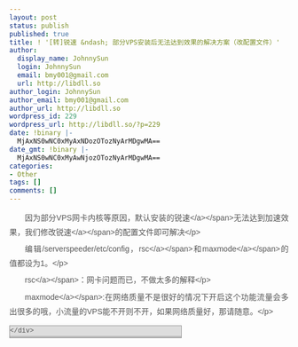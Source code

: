 ```yaml
---
layout: post
status: publish
published: true
title: ! '[转]锐速 &ndash; 部分VPS安装后无法达到效果的解决方案（改配置文件）'
author:
  display_name: JohnnySun
  login: JohnnySun
  email: bmy001@gmail.com
  url: http://libdll.so
author_login: JohnnySun
author_email: bmy001@gmail.com
author_url: http://libdll.so
wordpress_id: 229
wordpress_url: http://libdll.so/?p=229
date: !binary |-
  MjAxNS0wNC0xMyAxNDozOTozNyArMDgwMA==
date_gmt: !binary |-
  MjAxNS0wNC0xMyAwNjozOTozNyArMDgwMA==
categories:
- Other
tags: []
comments: []
---
```

<p style="margin: 0px 0px 5px; padding: 0px; border: 0px; text-align: justify; word-wrap: break-word; word-break: break-all; text-indent: 2em; line-height: 25.6000003814697px; color: #555555; font-family: 'Microsoft YaHei', 微软雅黑, Helvetica, Arial, 'Lucida Grande', Tahoma, sans-serif;">因为部分VPS网卡内核等原因，默认安装的<span class="wp_keywordlink_affiliate" style="margin: 0px; padding: 0px; border: 0px;"><a style="margin: 0px; padding: 0px; border: 0px; color: #555555; text-decoration: none; -webkit-tap-highlight-color: rgba(255, 0, 0, 0);" title="View all posts in 锐速" href="http:&#47;&#47;www.bxl.me&#47;b&#47;%e9%94%90%e9%80%9f&#47;" target="_blank">锐速<&#47;a><&#47;span>无法达到加速效果，我们修改<span class="wp_keywordlink_affiliate" style="margin: 0px; padding: 0px; border: 0px;"><a style="margin: 0px; padding: 0px; border: 0px; color: #555555; text-decoration: none; -webkit-tap-highlight-color: rgba(255, 0, 0, 0);" title="View all posts in 锐速" href="http:&#47;&#47;www.bxl.me&#47;b&#47;%e9%94%90%e9%80%9f&#47;" target="_blank">锐速<&#47;a><&#47;span>的配置文件即可解决<&#47;p></p>
<p style="margin: 0px 0px 5px; padding: 0px; border: 0px; text-align: justify; word-wrap: break-word; word-break: break-all; text-indent: 2em; line-height: 25.6000003814697px; color: #555555; font-family: 'Microsoft YaHei', 微软雅黑, Helvetica, Arial, 'Lucida Grande', Tahoma, sans-serif;">编辑&#47;serverspeeder&#47;etc&#47;config，<span class="wp_keywordlink_affiliate" style="margin: 0px; padding: 0px; border: 0px;"><a style="margin: 0px; padding: 0px; border: 0px; color: #555555; text-decoration: none; -webkit-tap-highlight-color: rgba(255, 0, 0, 0);" title="View all posts in rsc" href="http:&#47;&#47;www.bxl.me&#47;b&#47;rsc&#47;" target="_blank">rsc<&#47;a><&#47;span>和<span class="wp_keywordlink_affiliate" style="margin: 0px; padding: 0px; border: 0px;"><a style="margin: 0px; padding: 0px; border: 0px; color: #555555; text-decoration: none; -webkit-tap-highlight-color: rgba(255, 0, 0, 0);" title="View all posts in maxmode" href="http:&#47;&#47;www.bxl.me&#47;b&#47;maxmode&#47;" target="_blank">maxmode<&#47;a><&#47;span>的值都设为1。<&#47;p></p>
<p style="margin: 0px 0px 5px; padding: 0px; border: 0px; text-align: justify; word-wrap: break-word; word-break: break-all; text-indent: 2em; line-height: 25.6000003814697px; color: #555555; font-family: 'Microsoft YaHei', 微软雅黑, Helvetica, Arial, 'Lucida Grande', Tahoma, sans-serif;"><span class="wp_keywordlink_affiliate" style="margin: 0px; padding: 0px; border: 0px;"><a style="margin: 0px; padding: 0px; border: 0px; color: #555555; text-decoration: none; -webkit-tap-highlight-color: rgba(255, 0, 0, 0);" title="View all posts in rsc" href="http:&#47;&#47;www.bxl.me&#47;b&#47;rsc&#47;" target="_blank">rsc<&#47;a><&#47;span>：网卡问题而已，不做太多的解释<&#47;p></p>
<p style="margin: 0px 0px 5px; padding: 0px; border: 0px; text-align: justify; word-wrap: break-word; word-break: break-all; text-indent: 2em; line-height: 25.6000003814697px; color: #555555; font-family: 'Microsoft YaHei', 微软雅黑, Helvetica, Arial, 'Lucida Grande', Tahoma, sans-serif;"><span class="wp_keywordlink_affiliate" style="margin: 0px; padding: 0px; border: 0px;"><a style="margin: 0px; padding: 0px; border: 0px; color: #555555; text-decoration: none; -webkit-tap-highlight-color: rgba(255, 0, 0, 0);" title="View all posts in maxmode" href="http:&#47;&#47;www.bxl.me&#47;b&#47;maxmode&#47;" target="_blank">maxmode<&#47;a><&#47;span>:在网络质量不是很好的情况下开启这个功能流量会多出很多的哦，小流量的VPS能不开则不开，如果网络质量好，那请随意。<&#47;p></p>
<div id="crayon-55220d0327238558977730" class="crayon-syntax crayon-theme-vs2012 crayon-font-monaco crayon-os-pc print-yes notranslate" style="margin: 12px 0px; padding: 0px; box-sizing: border-box; width: 310.796875px; font-family: Monaco, MonacoRegular, 'Courier New', monospace; color: #555555; height: auto; border: 1px solid #999999 !important; font-size: 12px !important; overflow: hidden !important; position: relative !important; direction: ltr !important; text-shadow: none !important; line-height: 15px !important; background-image: initial !important; background-attachment: initial !important; background-size: initial !important; background-origin: initial !important; background-clip: initial !important; background-position: initial !important; background-repeat: initial !important;" data-settings=" minimize scroll-mouseover">
<div class="crayon-toolbar" style="margin: 0px; padding: 0px; width: 308.796875px; position: relative; overflow: hidden; z-index: 4; border-bottom-style: solid !important; border-bottom-color: #bbbbbb !important; height: 18px !important; line-height: 18px !important; background: #dddddd !important; border-width: 0px 0px 1px !important 0px;" data-settings=" show"><&#47;div></p>
<div class="crayon-plain-wrap" style="border: 0px; margin: 0px !important; padding: 0px !important; height: auto !important; background: 0px 50%;"><&#47;div></p>
<div class="crayon-main" style="margin: 0px; padding: 0px; border: 0px; width: 308.796875px; overflow: hidden; position: relative; z-index: 1; background: 0px 50%;">
<table class="crayon-table" style="padding: 0px !important; border: none !important; width: auto !important; border-spacing: 0px !important; border-collapse: collapse !important; table-layout: auto !important; background: none !important; margin: 0px !important 0px !important 0px !important 0px;">
<tbody style="margin: 0px; padding: 0px; border: 0px;">
<tr class="crayon-row" style="margin: 0px !important; padding: 0px !important; border: none !important; vertical-align: top !important; background: 0px 50%;">
<td class="crayon-nums " style="border: 0px; font-size: 12px; margin: 0px !important; padding: 0px !important; font-family: Monaco, MonacoRegular, 'Courier New', monospace !important; vertical-align: top !important; color: #8ac1f8 !important; background-image: initial !important; background-attachment: initial !important; background-size: initial !important; background-origin: initial !important; background-clip: initial !important; background-position: initial !important; background-repeat: initial !important;" data-settings="show">
<div class="crayon-nums-content" style="margin: 0px; padding: 0px; border: 0px; white-space: nowrap; background: 0px 50%;">
<div class="crayon-num" style="margin: 0px; padding: 0px 5px; border: 0px; font-size: inherit !important; font-family: inherit; text-align: center; height: inherit; line-height: inherit !important; font-weight: inherit !important; background: 0px 50%;" data-line="crayon-55220d0327238558977730-1">1<&#47;div><br />
<&#47;div><&#47;td></p>
<td class="crayon-code" style="margin: 0px !important; padding: 0px !important; border: 0px; font-size: 12px; font-family: Monaco, MonacoRegular, 'Courier New', monospace !important; vertical-align: top !important; width: 290px; background: 0px 50%;">
<div class="crayon-pre" style="margin: 0px; padding: 0px; color: #000000; white-space: pre; overflow: visible; tab-size: 4; border: none !important; background: none !important;">
<div id="crayon-55220d0327238558977730-1" class="crayon-line" style="margin: 0px; padding: 0px 5px; border: 0px; font-family: inherit; height: inherit; font-size: inherit !important; line-height: inherit !important; font-weight: inherit !important; background: 0px 50%;"><span class="crayon-i" style="margin: 0px; padding: 0px; border: 0px; font-size: inherit !important; font-family: inherit; height: inherit; line-height: inherit !important; font-weight: inherit !important; color: #15a6eb !important;">vi<&#47;span>&nbsp;<span class="crayon-o" style="margin: 0px; padding: 0px; border: 0px; font-size: inherit !important; font-family: inherit; height: inherit; line-height: inherit !important; font-weight: inherit !important; color: #006fe0 !important;">&#47;<&#47;span><span class="crayon-v" style="margin: 0px; padding: 0px; border: 0px; font-size: inherit !important; font-family: inherit; height: inherit; line-height: inherit !important; font-weight: inherit !important; color: #002d7a !important;">serverspeeder<&#47;span><span class="crayon-o" style="margin: 0px; padding: 0px; border: 0px; font-size: inherit !important; font-family: inherit; height: inherit; line-height: inherit !important; font-weight: inherit !important; color: #006fe0 !important;">&#47;<&#47;span><span class="crayon-v" style="margin: 0px; padding: 0px; border: 0px; font-size: inherit !important; font-family: inherit; height: inherit; line-height: inherit !important; font-weight: inherit !important; color: #002d7a !important;">etc<&#47;span><span class="crayon-o" style="margin: 0px; padding: 0px; border: 0px; font-size: inherit !important; font-family: inherit; height: inherit; line-height: inherit !important; font-weight: inherit !important; color: #006fe0 !important;">&#47;<&#47;span><span class="crayon-v" style="margin: 0px; padding: 0px; border: 0px; font-size: inherit !important; font-family: inherit; height: inherit; line-height: inherit !important; font-weight: inherit !important; color: #002d7a !important;">config<&#47;span><&#47;div><br />
<&#47;div><&#47;td><br />
<&#47;tr><br />
<&#47;tbody><br />
<&#47;table><br />
<&#47;div><br />
<&#47;div></p>
<p style="margin: 0px 0px 5px; padding: 0px; border: 0px; text-align: justify; word-wrap: break-word; word-break: break-all; text-indent: 2em; line-height: 25.6000003814697px; color: #555555; font-family: 'Microsoft YaHei', 微软雅黑, Helvetica, Arial, 'Lucida Grande', Tahoma, sans-serif;">重启<span class="wp_keywordlink_affiliate" style="margin: 0px; padding: 0px; border: 0px;"><a style="margin: 0px; padding: 0px; border: 0px; color: #555555; text-decoration: none; -webkit-tap-highlight-color: rgba(255, 0, 0, 0);" title="View all posts in 锐速" href="http:&#47;&#47;www.bxl.me&#47;b&#47;%e9%94%90%e9%80%9f&#47;" target="_blank">锐速<&#47;a><&#47;span>后生效<&#47;p></p>
<div id="crayon-55220d0327242249856336" class="crayon-syntax crayon-theme-vs2012 crayon-font-monaco crayon-os-pc print-yes notranslate" style="margin: 12px 0px; padding: 0px; box-sizing: border-box; width: 310.796875px; font-family: Monaco, MonacoRegular, 'Courier New', monospace; color: #555555; height: auto; border: 1px solid #999999 !important; font-size: 12px !important; overflow: hidden !important; position: relative !important; direction: ltr !important; text-shadow: none !important; line-height: 15px !important; background-image: initial !important; background-attachment: initial !important; background-size: initial !important; background-origin: initial !important; background-clip: initial !important; background-position: initial !important; background-repeat: initial !important;" data-settings=" minimize scroll-mouseover">
<div class="crayon-toolbar" style="margin: 0px; padding: 0px; width: 308.796875px; position: relative; overflow: hidden; z-index: 4; border-bottom-style: solid !important; border-bottom-color: #bbbbbb !important; height: 18px !important; line-height: 18px !important; background: #dddddd !important; border-width: 0px 0px 1px !important 0px;" data-settings=" show"><&#47;div></p>
<div class="crayon-plain-wrap" style="border: 0px; margin: 0px !important; padding: 0px !important; height: auto !important; background: 0px 50%;"><&#47;div></p>
<div class="crayon-main" style="margin: 0px; padding: 0px; border: 0px; width: 308.796875px; overflow: hidden; position: relative; z-index: 1; background: 0px 50%;">
<table class="crayon-table" style="padding: 0px !important; border: none !important; width: auto !important; border-spacing: 0px !important; border-collapse: collapse !important; table-layout: auto !important; background: none !important; margin: 0px !important 0px !important 0px !important 0px;">
<tbody style="margin: 0px; padding: 0px; border: 0px;">
<tr class="crayon-row" style="margin: 0px !important; padding: 0px !important; border: none !important; vertical-align: top !important; background: 0px 50%;">
<td class="crayon-nums " style="border: 0px; font-size: 12px; margin: 0px !important; padding: 0px !important; font-family: Monaco, MonacoRegular, 'Courier New', monospace !important; vertical-align: top !important; color: #8ac1f8 !important; background-image: initial !important; background-attachment: initial !important; background-size: initial !important; background-origin: initial !important; background-clip: initial !important; background-position: initial !important; background-repeat: initial !important;" data-settings="show">
<div class="crayon-nums-content" style="margin: 0px; padding: 0px; border: 0px; white-space: nowrap; background: 0px 50%;">
<div class="crayon-num" style="margin: 0px; padding: 0px 5px; border: 0px; font-size: inherit !important; font-family: inherit; text-align: center; height: inherit; line-height: inherit !important; font-weight: inherit !important; background: 0px 50%;" data-line="crayon-55220d0327242249856336-1">1<&#47;div><br />
<&#47;div><&#47;td></p>
<td class="crayon-code" style="margin: 0px !important; padding: 0px !important; border: 0px; font-size: 12px; font-family: Monaco, MonacoRegular, 'Courier New', monospace !important; vertical-align: top !important; width: 320px; background: 0px 50%;">
<div class="crayon-pre" style="margin: 0px; padding: 0px; color: #000000; white-space: pre; overflow: visible; tab-size: 4; border: none !important; background: none !important;">
<div id="crayon-55220d0327242249856336-1" class="crayon-line" style="margin: 0px; padding: 0px 5px; border: 0px; font-family: inherit; height: inherit; font-size: inherit !important; line-height: inherit !important; font-weight: inherit !important; background: 0px 50%;"><span class="crayon-o" style="margin: 0px; padding: 0px; border: 0px; font-size: inherit !important; font-family: inherit; height: inherit; line-height: inherit !important; font-weight: inherit !important; color: #006fe0 !important;">&#47;<&#47;span><span class="crayon-v" style="margin: 0px; padding: 0px; border: 0px; font-size: inherit !important; font-family: inherit; height: inherit; line-height: inherit !important; font-weight: inherit !important; color: #002d7a !important;">serverspeeder<&#47;span><span class="crayon-o" style="margin: 0px; padding: 0px; border: 0px; font-size: inherit !important; font-family: inherit; height: inherit; line-height: inherit !important; font-weight: inherit !important; color: #006fe0 !important;">&#47;<&#47;span><span class="crayon-v" style="margin: 0px; padding: 0px; border: 0px; font-size: inherit !important; font-family: inherit; height: inherit; line-height: inherit !important; font-weight: inherit !important; color: #002d7a !important;">bin<&#47;span><span class="crayon-o" style="margin: 0px; padding: 0px; border: 0px; font-size: inherit !important; font-family: inherit; height: inherit; line-height: inherit !important; font-weight: inherit !important; color: #006fe0 !important;">&#47;<&#47;span><span class="crayon-v" style="margin: 0px; padding: 0px; border: 0px; font-size: inherit !important; font-family: inherit; height: inherit; line-height: inherit !important; font-weight: inherit !important; color: #002d7a !important;">serverSpeeder<&#47;span><span class="crayon-sy" style="margin: 0px; padding: 0px; border: 0px; font-size: inherit !important; font-family: inherit; height: inherit; line-height: inherit !important; font-weight: inherit !important; color: #333333 !important;">.<&#47;span><span class="crayon-e" style="margin: 0px; padding: 0px; border: 0px; font-family: inherit; height: inherit; font-size: inherit !important; line-height: inherit !important; font-weight: inherit !important;">sh <&#47;span><span class="crayon-v" style="margin: 0px; padding: 0px; border: 0px; font-size: inherit !important; font-family: inherit; height: inherit; line-height: inherit !important; font-weight: inherit !important; color: #002d7a !important;">restart<&#47;span><&#47;div><br />
<&#47;div><&#47;td><br />
<&#47;tr><br />
<&#47;tbody><br />
<&#47;table><br />
<&#47;div><br />
<&#47;div></p>
<p style="margin: 0px 0px 5px; padding: 0px; border: 0px; text-align: justify; word-wrap: break-word; word-break: break-all; text-indent: 2em; line-height: 25.6000003814697px; color: #555555; font-family: 'Microsoft YaHei', 微软雅黑, Helvetica, Arial, 'Lucida Grande', Tahoma, sans-serif;">适用于一下VPS商：<&#47;p></p>
<p style="margin: 0px 0px 5px; padding: 0px; border: 0px; text-align: justify; word-wrap: break-word; word-break: break-all; text-indent: 2em; line-height: 25.6000003814697px; color: #555555; font-family: 'Microsoft YaHei', 微软雅黑, Helvetica, Arial, 'Lucida Grande', Tahoma, sans-serif;"><span class="wp_keywordlink_affiliate" style="margin: 0px; padding: 0px; border: 0px;"><a style="margin: 0px; padding: 0px; border: 0px; color: #555555; text-decoration: none; -webkit-tap-highlight-color: rgba(255, 0, 0, 0);" title="View all posts in linode" href="http:&#47;&#47;www.bxl.me&#47;b&#47;linode-linode&#47;" target="_blank">linode<&#47;a><&#47;span><&#47;p></p>
<p style="margin: 0px 0px 5px; padding: 0px; border: 0px; text-align: justify; word-wrap: break-word; word-break: break-all; text-indent: 2em; line-height: 25.6000003814697px; color: #555555; font-family: 'Microsoft YaHei', 微软雅黑, Helvetica, Arial, 'Lucida Grande', Tahoma, sans-serif;">樱花VPS<&#47;p></p>
<p style="margin: 0px 0px 5px; padding: 0px; border: 0px; text-align: justify; word-wrap: break-word; word-break: break-all; text-indent: 2em; line-height: 25.6000003814697px; color: #555555; font-family: 'Microsoft YaHei', 微软雅黑, Helvetica, Arial, 'Lucida Grande', Tahoma, sans-serif;"><span class="wp_keywordlink_affiliate" style="margin: 0px; padding: 0px; border: 0px;"><a style="margin: 0px; padding: 0px; border: 0px; color: #555555; text-decoration: none; -webkit-tap-highlight-color: rgba(255, 0, 0, 0);" title="View all posts in 云睿vps" href="http:&#47;&#47;www.bxl.me&#47;b&#47;%e4%ba%91%e7%9d%bfvps&#47;" target="_blank">云睿vps<&#47;a><&#47;span><&#47;p></p>
<p style="margin: 0px 0px 5px; padding: 0px; border: 0px; text-align: justify; word-wrap: break-word; word-break: break-all; text-indent: 2em; line-height: 25.6000003814697px; color: #555555; font-family: 'Microsoft YaHei', 微软雅黑, Helvetica, Arial, 'Lucida Grande', Tahoma, sans-serif;"><span class="wp_keywordlink_affiliate" style="margin: 0px; padding: 0px; border: 0px;"><a style="margin: 0px; padding: 0px; border: 0px; color: #555555; text-decoration: none; -webkit-tap-highlight-color: rgba(255, 0, 0, 0);" title="View all posts in DigitalOcean" href="http:&#47;&#47;www.bxl.me&#47;b&#47;digitalocean&#47;" target="_blank">DigitalOcean<&#47;a><&#47;span>（<span class="wp_keywordlink_affiliate" style="margin: 0px; padding: 0px; border: 0px;"><a style="margin: 0px; padding: 0px; border: 0px; color: #555555; text-decoration: none; -webkit-tap-highlight-color: rgba(255, 0, 0, 0);" title="View all posts in DO VPS" href="http:&#47;&#47;www.bxl.me&#47;b&#47;do-vps&#47;" target="_blank">DO VPS<&#47;a><&#47;span>）<&#47;p></p>
<p style="margin: 0px 0px 5px; padding: 0px; border: 0px; text-align: justify; word-wrap: break-word; word-break: break-all; text-indent: 2em; line-height: 25.6000003814697px; color: #555555; font-family: 'Microsoft YaHei', 微软雅黑, Helvetica, Arial, 'Lucida Grande', Tahoma, sans-serif;"><span class="wp_keywordlink_affiliate" style="margin: 0px; padding: 0px; border: 0px;"><a style="margin: 0px; padding: 0px; border: 0px; color: #555555; text-decoration: none; -webkit-tap-highlight-color: rgba(255, 0, 0, 0);" title="View all posts in Vultr" href="http:&#47;&#47;www.bxl.me&#47;b&#47;vultr&#47;" target="_blank">Vultr<&#47;a><&#47;span><&#47;p></p>
<p style="margin: 0px 0px 5px; padding: 0px; border: 0px; text-align: justify; word-wrap: break-word; word-break: break-all; text-indent: 2em; line-height: 25.6000003814697px; color: #555555; font-family: 'Microsoft YaHei', 微软雅黑, Helvetica, Arial, 'Lucida Grande', Tahoma, sans-serif;">下篇文章就是安装<span class="wp_keywordlink_affiliate" style="margin: 0px; padding: 0px; border: 0px;"><a style="margin: 0px; padding: 0px; border: 0px; color: #555555; text-decoration: none; -webkit-tap-highlight-color: rgba(255, 0, 0, 0);" title="View all posts in 锐速" href="http:&#47;&#47;www.bxl.me&#47;b&#47;%e9%94%90%e9%80%9f&#47;" target="_blank">锐速<&#47;a><&#47;span>的VPS，VPN为什么还是那么慢的解决方案了。<&#47;p></p>
<div class="wumii-hook" style="margin: 0px; padding: 0px; border: 0px; font-size: 14px; color: #555555; font-family: 'Microsoft YaHei', 微软雅黑, Helvetica, Arial, 'Lucida Grande', Tahoma, sans-serif; line-height: 22.3999996185303px;"><&#47;div></p>
